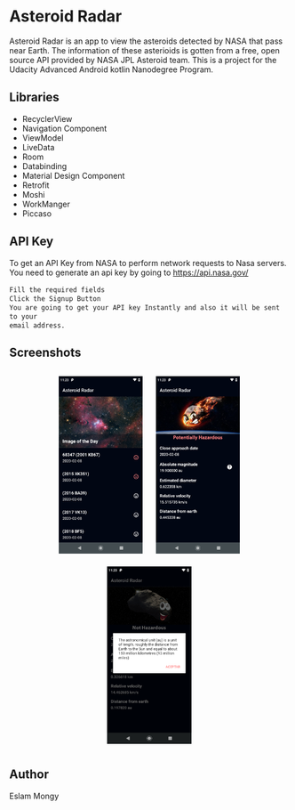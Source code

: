 # Asteroid Radar

Asteroid Radar is an app to view the asteroids detected by NASA that pass near Earth. The information of these asterioids is gotten from a free, open source API provided by NASA JPL Asteroid team.
This  is a project for the Udacity Advanced Android kotlin Nanodegree Program.

## Libraries
- RecyclerView
- Navigation Component
- ViewModel
- LiveData
- Room
- Databinding
- Material Design Component
- Retrofit
- Moshi
- WorkManger
- Piccaso


## API Key
To get an API Key from NASA to perform network requests to Nasa servers.
You need to generate an api key by going to https://api.nasa.gov/ 
```
Fill the required fields 
Click the Signup Button
You are going to get your API key Instantly and also it will be sent to your 
email address.
```

## Screenshots
<h4 align="center">
<img src="screenshots/screen_1.png" width="30%" vspace="10" hspace="10">
<img src="screenshots/screen_2.png" width="30%" vspace="10" hspace="10">
<img src="screenshots/screen_4.png" width="30%" vspace="10" hspace="10">


## Author
Eslam Mongy




